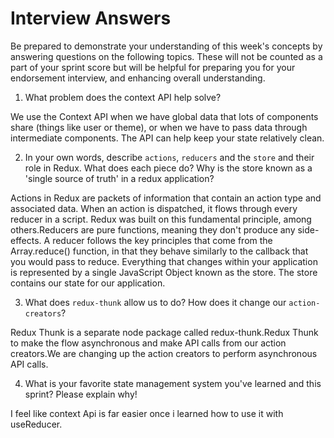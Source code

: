# Interview Answers
Be prepared to demonstrate your understanding of this week's concepts by answering questions on the following topics. These will not be counted as a part of your sprint score but will be helpful for preparing you for your endorsement interview, and enhancing overall understanding.

1. What problem does the context API help solve?

We use the Context API when we have global data that lots of components share (things like user or theme), or when we have to pass data through intermediate components. The API can help keep your state relatively clean.

2. In your own words, describe `actions`, `reducers` and the `store` and their role in Redux. What does each piece do? Why is the store known as a 'single source of truth' in a redux application?

Actions in Redux are packets of information that contain an action type and associated data.
When an action is dispatched, it flows through every reducer in a script. Redux was built on this fundamental principle, among others.Reducers are pure functions, meaning they don't produce any side-effects. A reducer follows the key principles that come from the Array.reduce() function, in that they behave similarly to the callback that you would pass to reduce.
Everything that changes within your application is represented
by a single JavaScript Object known as the store. The store
contains our state for our application.

3. What does `redux-thunk` allow us to do? How does it change our `action-creators`?

Redux Thunk is a separate node package called redux-thunk.Redux Thunk to make the flow asynchronous and make API calls from our action creators.We are changing up the action creators to perform asynchronous API calls.

4. What is your favorite state management system you've learned and this sprint? Please explain why!

I feel like context Api is far easier once i learned how to use it with useReducer.